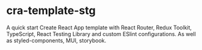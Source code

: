 # cra-template-stg
A quick start Create React App template with React Router, Redux Toolkit, TypeScript, React Testing Library and custom ESlint configurations. As well as styled-components, MUI, storybook.
